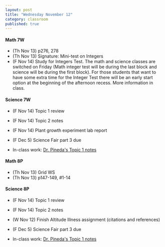 ```yaml
---
layout: post
title: "Wednesday November 12"
category: classroom
published: true
---
```

#### Math 7W
* (Th Nov 13) p276, 278
* (Th Nov 13) Signature: Mini-test on Integers
* (F Nov 14) Study for Integers Test. The math and science classes are switched on Friday (Math integer test will be during the last block and science will be during the first block). For those students that want to have some extra time for the Integer Test there will be an early start option at the beginning of the afternoon recess. More information in class.


#### Science 7W
* (F Nov 14) Topic 1 review
* (F Nov 14) Topic 2 notes
* (F Nov 14) Plant growth experiment lab report
* (F Dec 5) Science Fair part 3 due

* In-class work: [Dr. Pineda's Topic 1 notes](http://drpineda.ca/classroom/notes/Science7/HeatAndTemperature/Topic1.html)  

#### Math 8P
* (Th Nov 13) Grid WS
* (Th Nov 13) p147-149, #1-14

#### Science 8P
* (F Nov 14) Topic 1 review
* (F Nov 14) Topic 2 notes
* (W Nov 12) Finish Altitude Illness assignment (citations and references)
* (F Dec 5) Science Fair part 3 due
 
* In-class work: [Dr. Pineda's Topic 1 notes](http://drpineda.ca/classroom/notes/Science8/LightAndOptics/Topic1.html)

